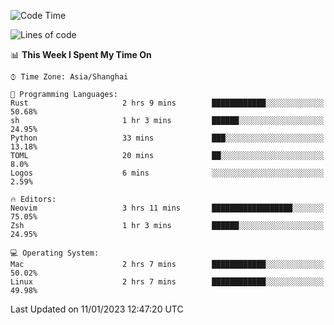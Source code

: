 <!--START_SECTION:waka-->
![Code Time](http://img.shields.io/badge/Code%20Time-1%2C109%20hrs%201%20min-blue)

![Lines of code](https://img.shields.io/badge/From%20Hello%20World%20I%27ve%20Written-24%20Thousand%20lines%20of%20code-blue)

📊 **This Week I Spent My Time On** 

```text
⌚︎ Time Zone: Asia/Shanghai

💬 Programming Languages: 
Rust                     2 hrs 9 mins        ████████████░░░░░░░░░░░░░   50.68% 
sh                       1 hr 3 mins         ██████░░░░░░░░░░░░░░░░░░░   24.95% 
Python                   33 mins             ███░░░░░░░░░░░░░░░░░░░░░░   13.18% 
TOML                     20 mins             ██░░░░░░░░░░░░░░░░░░░░░░░   8.0% 
Logos                    6 mins              ░░░░░░░░░░░░░░░░░░░░░░░░░   2.59%

🔥 Editors: 
Neovim                   3 hrs 11 mins       ██████████████████░░░░░░░   75.05% 
Zsh                      1 hr 3 mins         ██████░░░░░░░░░░░░░░░░░░░   24.95%

💻 Operating System: 
Mac                      2 hrs 7 mins        ████████████░░░░░░░░░░░░░   50.02% 
Linux                    2 hrs 7 mins        ████████████░░░░░░░░░░░░░   49.98%

```


 Last Updated on 11/01/2023 12:47:20 UTC
<!--END_SECTION:waka-->
